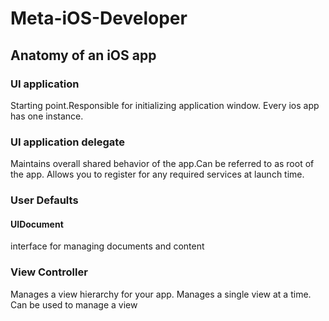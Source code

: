 # Meta-iOS-Developer
## Anatomy of an iOS app
### UI application
Starting point.Responsible for initializing application window. Every ios app has one instance.
### UI application delegate
Maintains overall shared behavior of the app.Can be referred to as root of the app. Allows you to register
for any required services at launch time.
### User Defaults
#### UIDocument
interface for managing documents and content
### View Controller
Manages a view hierarchy for your app. Manages a single view at a time. Can be used to manage a view

